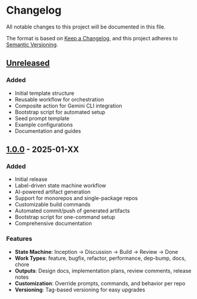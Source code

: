 # Changelog

All notable changes to this project will be documented in this file.

The format is based on [Keep a Changelog](https://keepachangelog.com/en/1.0.0/),
and this project adheres to [Semantic Versioning](https://semver.org/spec/v2.0.0.html).

## [Unreleased]

### Added
- Initial template structure
- Reusable workflow for orchestration
- Composite action for Gemini CLI integration
- Bootstrap script for automated setup
- Seed prompt template
- Example configurations
- Documentation and guides

## [1.0.0] - 2025-01-XX

### Added
- Initial release
- Label-driven state machine workflow
- AI-powered artifact generation
- Support for monorepos and single-package repos
- Customizable build commands
- Automated commit/push of generated artifacts
- Bootstrap script for one-command setup
- Comprehensive documentation

### Features
- **State Machine**: Inception → Discussion → Build → Review → Done
- **Work Types**: feature, bugfix, refactor, performance, dep-bump, docs, chore
- **Outputs**: Design docs, implementation plans, review comments, release notes
- **Customization**: Override prompts, commands, and behavior per repo
- **Versioning**: Tag-based versioning for easy upgrades

[Unreleased]: https://github.com/tardis-pro/devflow-gemini/compare/v1.0.0...HEAD
[1.0.0]: https://github.com/tardis-pro/devflow-gemini/releases/tag/v1.0.0
